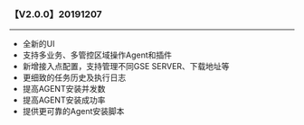 ### 【V2.0.0】20191207
----
- 全新的UI
- 支持多业务、多管控区域操作Agent和插件
- 新增接入点配置，支持管理不同GSE SERVER、下载地址等
- 更细致的任务历史及执行日志
- 提高AGENT安装并发数
- 提高AGENT安装成功率
- 提供更可靠的Agent安装脚本